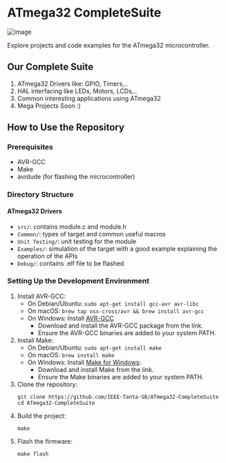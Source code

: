 # ATmega32 CompleteSuite
![image](https://github.com/IEEE-Tanta-SB/ATmega32-CompleteSuite/assets/174888441/a562623b-c1ba-4ec3-916b-456c17706c27)

Explore projects and code examples for the ATmega32 microcontroller.

## Our Complete Suite
1. ATmega32 Drivers like: GPIO, Timers,.. 
2. HAL interfacing like LEDs, Motors, LCDs,..
3. Common interesting applications using ATmega32
4. Mega Projects Soon :)

## How to Use the Repository

### Prerequisites
- AVR-GCC
- Make
- avrdude (for flashing the microcontroller)

### Directory Structure
#### ATmega32 Drivers
- `src/`: contains module.c and module.h
- `Common/`: types of target and common useful macros
- `Unit Testing/`: unit testing for the module
- `Examples/`: simulation of the target with a good example explaining the operation of the APIs
- `Debug/`: contains .elf file to be flashed

### Setting Up the Development Environment
1. Install AVR-GCC:
    - On Debian/Ubuntu: `sudo apt-get install gcc-avr avr-libc`
    - On macOS: `brew tap osx-cross/avr && brew install avr-gcc`
    - On Windows: Install [AVR-GCC](http://blog.zakkemble.net/avr-gcc-builds/)
        - Download and install the AVR-GCC package from the link.
        - Ensure the AVR-GCC binaries are added to your system PATH.
2. Install Make:
    - On Debian/Ubuntu: `sudo apt-get install make`
    - On macOS: `brew install make`
    - On Windows: Install [Make for Windows](http://gnuwin32.sourceforge.net/packages/make.htm):
      - Download and install Make from the link.
      - Ensure the Make binaries are added to your system PATH.
3. Clone the repository:
    ```
    git clone https://github.com/IEEE-Tanta-SB/ATmega32-CompleteSuite
    cd ATmega32-CompleteSuite
    ```
4. Build the project:
    ```
    make
    ```
5. Flash the firmware:
    ```
    make flash
    ```
